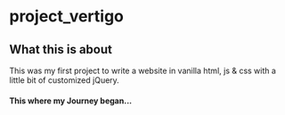 # project_vertigo

## What this is about
This was my first project to write a website in vanilla html, js & css with a little bit of customized jQuery. 

#### This where my Journey began...
